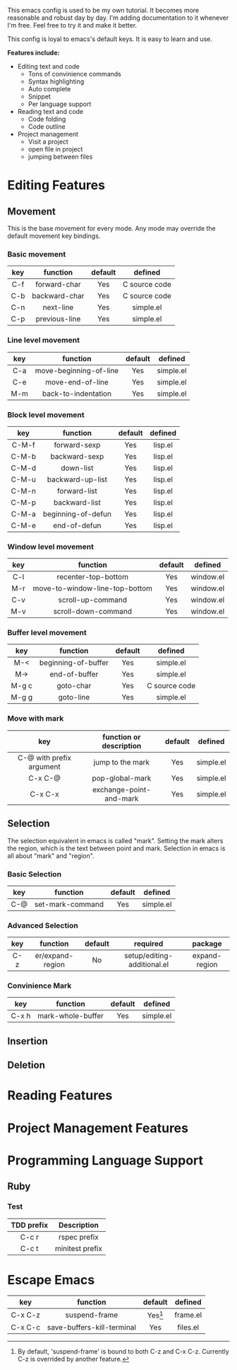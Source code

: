 This emacs config is used to be my own tutorial. It becomes more reasonable and robust day by day. I'm adding documentation to it whenever I'm free. Feel free to try it and make it better.

This config is loyal to emacs's default keys. It is easy to learn and use.

**Features include:**
* Editing text and code
  * Tons of convinience commands
  * Syntax highlighting
  * Auto complete
  * Snippet
  * Per language support
* Reading text and code
  * Code folding
  * Code outline
* Project management
  * Visit a project
  * open file in project
  * jumping between files

Editing Features
================

## Movement

This is the base movement for every mode.
Any mode may override the default movement key bindings.

### Basic movement

| key | function | default | defined |
|:-----:|:---------------:|:---------:|:------:|
| C-f | forward-char | Yes | C source code |
| C-b | backward-char | Yes | C source code |
| C-n | next-line | Yes | simple.el |
| C-p | previous-line | Yes | simple.el |

### Line level movement

| key | function | default | defined |
|:-----:|:---------------:|:---------:|:------:|
| C-a | move-beginning-of-line | Yes | simple.el |
| C-e | move-end-of-line | Yes | simple.el |
| M-m | back-to-indentation | Yes | simple.el |

### Block level movement

| key | function | default | defined |
|:-----:|:---------------:|:---------:|:------:|
| C-M-f | forward-sexp | Yes | lisp.el |
| C-M-b | backward-sexp | Yes | lisp.el |
| C-M-d | down-list | Yes | lisp.el |
| C-M-u | backward-up-list | Yes | lisp.el |
| C-M-n | forward-list | Yes | lisp.el |
| C-M-p | backward-list | Yes | lisp.el |
| C-M-a | beginning-of-defun | Yes | lisp.el |
| C-M-e | end-of-defun | Yes | lisp.el |

### Window level movement

| key | function | default | defined |
|:-----:|:---------------:|:---------:|:------:|
| C-l | recenter-top-bottom | Yes | window.el |
| M-r | move-to-window-line-top-bottom | Yes | window.el |
| C-v | scroll-up-command | Yes | window.el |
| M-v | scroll-down-command | Yes | window.el |

### Buffer level movement

| key | function | default | defined |
|:-----:|:---------------:|:---------:|:------:|
| M-< | beginning-of-buffer | Yes | simple.el |
| M-> | end-of-buffer | Yes | simple.el |
| M-g c | goto-char | Yes | C source code |
| M-g g | goto-line | Yes | simple.el |

### Move with mark

| key | function or description | default | defined |
|:-----:|:---------------:|:---------:|:------:|
| C-@ with prefix argument | jump to the mark | Yes | simple.el |
| C-x C-@ | pop-global-mark | Yes | simple.el |
| C-x C-x | exchange-point-and-mark | Yes | simple.el |

## Selection

The selection equivalent in emacs is called "mark". Setting the mark alters the region, which is the text between point and mark. Selection in emacs is all about "mark" and "region".

### Basic Selection

| key | function | default | defined |
|:-----:|:---------------:|:---------:|:------:|
| C-@ | set-mark-command | Yes | simple.el |

### Advanced Selection
| key | function | default | required | package |
|:-----:|:---------------:|:---------:|:------:|:----:|
| C-z | er/expand-region | No | setup/editing-additional.el | expand-region |


### Convinience Mark

| key | function | default | defined |
|:-----:|:---------------:|:---------:|:------:|
| C-x h | mark-whole-buffer | Yes | simple.el |

## Insertion

## Deletion

# Reading Features

# Project Management Features

# Programming Language Support

## Ruby

### Test

| TDD prefix | Description  |
|:--------------------:|:---------------------------:|
| C-c r | rspec prefix |
| C-c t | minitest prefix |

# Escape Emacs
| key | function | default | defined |
|:-----:|:---------------:|:---------:|:------:|
| C-x C-z | suspend-frame | Yes[^1] | frame.el |
| C-x C-c | save-buffers-kill-terminal | Yes | files.el |

[^1]: By default, 'suspend-frame' is bound to both C-z and C-x C-z. Currently C-z is overrided by another feature.
